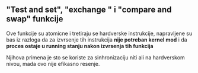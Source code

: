 
## "Test and set", "exchange " i "compare and swap" funkcije
Ove funkcije su atomicne i tretiraju se hardverske instrukcije, napravljene su bas iz razloga da za izvrsenje tih instrukcija **nije potreban kernel mod** i da **proces ostaje u running stanju nakon izvrsenja tih funkcija**

Njihova primena je sto se koriste za sinhronizaciju niti ali na hardverskom nivou, mada ovo nije efikasno resenje.